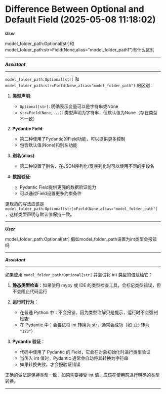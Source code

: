 <!-- Generated by SpecStory -->

# Difference Between Optional and Default Field (2025-05-08 11:18:02)

_**User**_

model_folder_path:Optional[str]和model_folder_path:str=Field(None,alias="model_folder_path1")有什么区别

---

_**Assistant**_



---

`model_folder_path:Optional[str]` 和 `model_folder_path:str=Field(None,alias="model_folder_path")` 的区别：

1. **类型声明**:
   - `Optional[str]`: 明确表示变量可以是字符串或None
   - `str=Field(None,...)`: 类型声明为字符串，但默认值为None（存在类型不一致）

2. **Pydantic Field**:
   - 第二种使用了Pydantic的Field功能，可以提供更多控制
   - 包含默认值(None)和别名功能

3. **别名(alias)**:
   - 第二种设置了别名，在JSON序列化/反序列化时可以使用不同的字段名

4. **数据验证**:
   - Pydantic Field提供更强的数据验证能力
   - 可以通过Field设置更多约束条件

更规范的写法应该是 `model_folder_path:Optional[str]=Field(None,alias="model_folder_path")`，这样类型声明与默认值保持一致。

---

_**User**_

model_folder_path:Optional[str] 假如model_folder_path设置为int类型会报错吗

---

_**Assistant**_



---

如果使用 `model_folder_path:Optional[str]` 并尝试将 int 类型的值赋给它：

1. **静态类型检查**：如果使用 mypy 或 IDE 的类型检查工具，会标记类型错误，但不会阻止代码运行

2. **运行时行为**：
   - 在普通 Python 中：不会报错，因为类型注解只是提示，运行时不会强制检查
   - 在 Pydantic 中：会尝试将 int 转换为 str，通常会成功（如 `123` 转为 `"123"`）

3. **Pydantic 验证**：
   - 代码中使用了 Pydantic 的 Field，它会在对象初始化时进行类型验证
   - 当传入 int 值时，Pydantic 通常会自动将其转换为字符串
   - 如果转换失败，才会报验证错误

正确的做法是保持类型一致，如果需要接受 int 值，应该在使用前进行明确的类型转换。

---

